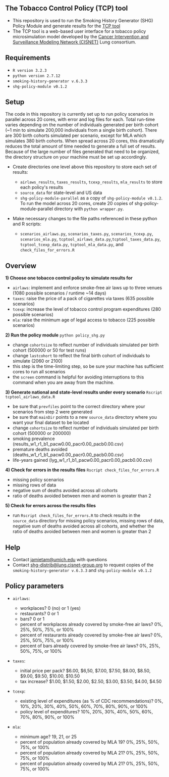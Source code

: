 ## The Tobacco Control Policy (TCP) tool
- This repository is used to run the Smoking History Generator (SHG) Policy Module and generate results for the [TCP tool](http://www.tobaccopolicyeffects.org)
- The TCP tool is a web-based user interface for a tobacco policy microsimulation model developed by the [Cancer Intervention and Surveillance Modeling Network (CISNET)](http://cisnet.cancer.gov) Lung consortium. 

## Requirements
- `R version 3.2.3`
- `python version 2.7.12`
- `smoking-history-generator v.6.3.3`
- `shg-policy-module v0.1.2`

## Setup
The code in this repository is currently set up to run policy scenarios in parallel across 20 cores, with error and log files for each. Total run-time varies depending on the number of individuals generated per birth cohort (~1 min to simulate 200,000 individuals from a single birth cohort). There are 300 birth cohorts simulated per scenario, except for MLA which simulates 380 birth cohorts. When spread across 20 cores, this dramatically reduces the total amount of time needed to generate a full set of results. Because of the large number of files generated that need to be organized, the directory structure on your machine must be set up accordingly. 

- Create directories one level above this repository to store each set of results: 
  - `airlaws_results`, `taxes_results`, `tcexp_results`, `mla_results` to store each policy's results
  - `source_data` for state-level and US data
  - `shg-policy-module-parallel` as a copy of `shg-policy-module v0.1.2`. To run the model across 20 cores, create 20 copies of shg-policy-module-parallel directory with `python wrapper.py`. 

- Make necessary changes to the file paths referenced in these python and R scripts:
  - `scenarios_airlaws.py`, `scenarios_taxes.py`, `scenarios_tcexp.py`, `scenarios_mla.py`, `tcptool_airlaws_data.py`,`tcptool_taxes_data.py`, `tcptool_tcexp_data.py`,  `tcptool_mla_data.py`, and `check_files_for_errors.R`

## Overview
<strong>1) Choose one tobacco control policy to simulate results for</strong>
  - `airlaws`: implement and enforce smoke-free air laws up to three venues (1080 possible scenarios / runtime ~14 days)
  - `taxes`: raise the price of a pack of cigarettes via taxes (635 possible scenarios)
  - `tcexp`: increase the level of tobacco control program expenditures (280 possible scenarios)
  - `mla`: raise the minimum age of legal access to tobacco (225 possible scenarios)
  
<strong>2) Run the policy module</strong> `python policy_shg.py`
  - change `cohortsize` to reflect number of individuals simulated per birth cohort (500000 or 50 for test runs)
  - change `lastcohort` to reflect the final birth cohort of individuals to simulate (2060 or 2100)
  - this step is the time-limiting step, so be sure your machine has sufficient cores to run all scenarios
  - the `screen` command is helpful for avoiding interruptions to this command when you are away from the machine.

<strong>3) Generate national and state-level results under every scenario</strong> `Rscript tcptool_airlaws_data.R`
  - be sure that `prevfiles` point to the correct directory where your scenarios from step 2 were generated
  - be sure that `mainDir` points to a new `source_data` directory where you want your final dataset to be located
  - change `cohortsize` to reflect number of individuals simulated per birth cohort (500000 or 200000)
  - smoking prevalence (results_w1_r1_b1_pacw0.00_pacr0.00_pacb0.00.csv)
  - premature deaths avoided (deaths_w1_r1_b1_pacw0.00_pacr0.00_pacb0.00.csv)
  - life-years gained (lyg_w1_r1_b1_pacw0.00_pacr0.00_pacb0.00.csv)

<strong>4) Check for errors in the results files</strong> `Rscript check_files_for_errors.R`
  - missing policy scenarios
  - missing rows of data
  - negative sum of deaths avoided across all cohorts
  - ratio of deaths avoided between men and women is greater than 2

<strong>5) Check for errors across the results files</strong> 
  - run `Rscript check_files_for_errors.R` to check results in the `source_data` directory for missing policy scenarios, missing rows of data, negative sum of deaths avoided across all cohorts, and whether the ratio of deaths avoided between men and women is greater than 2
  
## Help
- Contact jamietam@umich.edu with questions
- Contact shg-distrib@lung.cisnet-group.org to request copies of the `smoking-history-generator v.6.3.3` and `shg-policy-module v0.1.2`

## Policy parameters
  - `airlaws`: 
    - workplaces? 0 (no) or 1 (yes)
    - restaurants? 0 or 1
    - bars? 0 or 1
    - percent of workplaces already covered by smoke-free air laws? 0%, 25%, 50%, 75%, or 100%
    - percent of restaurants already covered by smoke-free air laws? 0%, 25%, 50%, 75%, or 100%
    - percent of bars already covered by smoke-free air laws? 0%, 25%, 50%, 75%, or 100%
       
  - `taxes`: 
    - initial price per pack? $6.00, $6,50, $7.00, $7.50, $8.00, $8.50, $9.00, $9.50, $10.00, $10.50
    - tax increase? $1.00, $1.50, $2.00, $2.50, $3.00, $3.50, $4.00, $4.50

  - `tcexp`: 
    - existing level of expenditures (as % of CDC recommendations)? 0%, 10%, 20%, 30%, 40%, 50%, 60%, 70%, 80%, 90%, or 100%
    - policy level of expenditures? 10%, 20%, 30%, 40%, 50%, 60%, 70%, 80%, 90%, or 100%
    
  - `mla`: 
    - minimum age? 19, 21, or 25
    - percent of population already covered by MLA 19? 0%, 25%, 50%, 75%, or 100%
    - percent of population already covered by MLA 21? 0%, 25%, 50%, 75%, or 100%
    - percent of population already covered by MLA 21? 0%, 25%, 50%, 75%, or 100%

